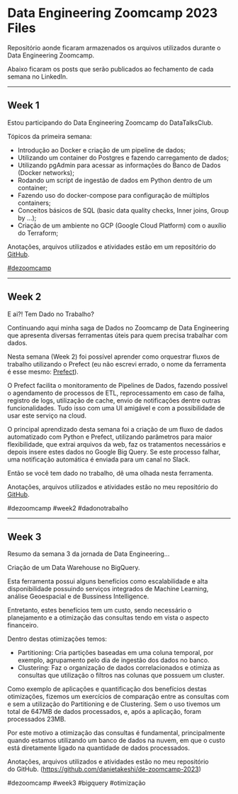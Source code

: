 # Data Engineering Zoomcamp 2023 Files

Repositório aonde ficaram armazenados os arquivos utilizados durante o Data Engineering Zoomcamp.

Abaixo ficaram os posts que serão publicados ao fechamento de cada semana no LinkedIn.

---

## Week 1

Estou participando do Data Engineering Zoomcamp do DataTalksClub.

Tópicos da primeira semana:
- Introdução ao Docker e criação de um pipeline de dados;
- Utilizando um container do Postgres e fazendo carregamento de dados;
- Utilizando pgAdmin para acessar as informações do Banco de Dados (Docker networks);
- Rodando um script de ingestão de dados em Python dentro de um container;
- Fazendo uso do docker-compose para configuração de múltiplos containers;
- Conceitos básicos de SQL (basic data quality checks, Inner joins, Group by ...);
- Criação de um ambiente no GCP (Google Cloud Platform) com o auxílio do Terraform;

Anotações, arquivos utilizados e atividades estão em um repositório do [GitHub](https://github.com/danietakeshi/de-zoomcamp-2023).

[#dezoomcamp](https://www.linkedin.com/posts/daniel-takeshi-martins-a62259aa_python-sql-dataengineering-activity-7024192540534841344-FYmU?utm_source=share&utm_medium=member_desktop)

---

## Week 2

E ai?! Tem Dado no Trabalho?

Continuando aqui minha saga de Dados no Zoomcamp de Data Engineering que apresenta diversas ferramentas úteis para quem precisa trabalhar com dados.

Nesta semana (Week 2) foi possível aprender como orquestrar fluxos de trabalho utilizando o Prefect (eu não escrevi errado, o nome da ferramenta é esse mesmo: [Prefect](https://www.prefect.io/)).

O Prefect facilita o monitoramento de Pipelines de Dados, fazendo possível o agendamento de processos de ETL, reprocessamento em caso de falha, registro de logs, utilização de cache, envio de notificações dentre outras funcionalidades. Tudo isso com uma UI amigável e com a possibilidade de usar este serviço na cloud.

O principal aprendizado desta semana foi a criação de um fluxo de dados automatizado com Python e Prefect, utilizando parâmetros para maior flexibilidade, que extrai arquivos da web, faz os tratamentos necessários e depois insere estes dados no Google Big Query. Se este processo falhar, uma notificação automática é enviada para um canal no Slack.

Então se você tem dado no trabalho, dê uma olhada nesta ferramenta.

Anotações, arquivos utilizados e atividades estão no meu repositório do [GitHub](https://github.com/danietakeshi/de-zoomcamp-2023).

#dezoomcamp #week2 #dadonotrabalho

---

## Week 3

Resumo da semana 3 da jornada de Data Engineering...

Criação de um Data Warehouse no BigQuery.

Esta ferramenta possui alguns benefícios como escalabilidade e alta disponibilidade possuindo serviços integrados de Machine Learning, análise Geoespacial e de Bussiness Intelligence.

Entretanto, estes benefícios tem um custo, sendo necessário o planejamento e a otimização das consultas tendo em vista o aspecto financeiro.

Dentro destas otimizações temos:
- Partitioning: Cria partições baseadas em uma coluna temporal, por exemplo, agrupamento pelo dia de ingestão dos dados no banco.
- Clustering: Faz o organização de dados correlacionados e otimiza as consultas que utilização o filtros nas colunas que possuem um cluster.

Como exemplo de aplicações e quantificação dos benefícios destas otimizações, fizemos um exercícios de comparação entre as consultas com e sem a utilização do Partitioning e de Clustering. Sem o uso tivemos um total de 647MB de dados processados, e, após a aplicação, foram processados 23MB.

Por este motivo a otimização das consultas é fundamental, principalmente quando estamos utilizando um banco de dados na nuvem, em que o custo está diretamente ligado na quantidade de dados processados.

Anotações, arquivos utilizados e atividades estão no meu repositório do GitHub. (https://github.com/danietakeshi/de-zoomcamp-2023)

#dezoomcamp #week3 #bigquery #otimização
